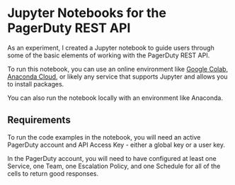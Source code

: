# Jupyter Notebooks for the PagerDuty REST API
As an experiment, I created a Jupyter notebook to guide users through some of the basic elements of working with the PagerDuty REST API.

To run this notebook, you can use an online environment like [Google Colab](https://colab.research.google.com/), [Anaconda Cloud](https://anaconda.com/app/), 
or likely any service that supports Jupyter and allows you to install packages. 

You can also run the notebook locally with an environment like Anaconda.

## Requirements
To run the code examples in the notebook, you will need an active PagerDuty account and API Access Key - either a global key or a user key.

In the PagerDuty account, you will need to have configured at least one Service, one Team, one Escalation Policy, and one Schedule for all of the cells to return 
good responses. 
